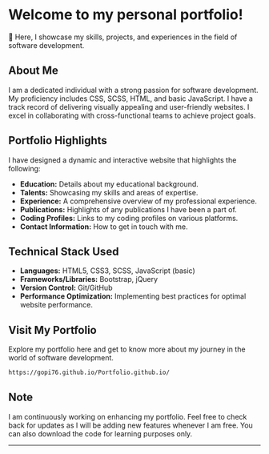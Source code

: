 # Welcome to my personal portfolio!

 
🚀 Here, I showcase my skills, projects, and experiences in the field of software development.

## About Me

I am a dedicated individual with a strong passion for software development. My proficiency includes CSS, SCSS, HTML, and basic JavaScript. I have a track record of delivering visually appealing and user-friendly websites. I excel in collaborating with cross-functional teams to achieve project goals.

## Portfolio Highlights

I have designed a dynamic and interactive website that highlights the following:

- **Education:** Details about my educational background.
- **Talents:** Showcasing my skills and areas of expertise.
- **Experience:** A comprehensive overview of my professional experience.
- **Publications:** Highlights of any publications I have been a part of.
- **Coding Profiles:** Links to my coding profiles on various platforms.
- **Contact Information:** How to get in touch with me.

## Technical Stack Used

- **Languages:** HTML5, CSS3, SCSS, JavaScript (basic)
- **Frameworks/Libraries:** Bootstrap, jQuery
- **Version Control:** Git/GitHub
- **Performance Optimization:** Implementing best practices for optimal website performance.

## Visit My Portfolio

Explore my portfolio here and get to know more about my journey in the world of software development.
```bash
https://gopi76.github.io/Portfolio.github.io/
```

## Note

I am continuously working on enhancing my portfolio. Feel free to check back for updates as I will be adding new features whenever I am free. You can also download the code for learning purposes only.

---


